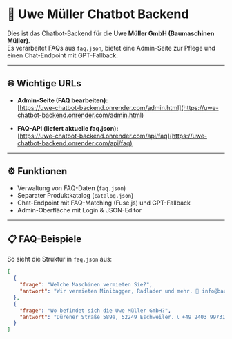 # 🤖 Uwe Müller Chatbot Backend

Dies ist das Chatbot-Backend für die **Uwe Müller GmbH (Baumaschinen Müller)**.  
Es verarbeitet FAQs aus `faq.json`, bietet eine Admin-Seite zur Pflege und einen Chat-Endpoint mit GPT-Fallback.

---

## 🌐 Wichtige URLs

- **Admin-Seite (FAQ bearbeiten):**  
  [https://uwe-chatbot-backend.onrender.com/admin.html](https://uwe-chatbot-backend.onrender.com/admin.html)

- **FAQ-API (liefert aktuelle faq.json):**  
  [https://uwe-chatbot-backend.onrender.com/api/faq](https://uwe-chatbot-backend.onrender.com/api/faq)

---

## ⚙️ Funktionen

- Verwaltung von FAQ-Daten (`faq.json`)  
- Separater Produktkatalog (`catalog.json`)  
- Chat-Endpoint mit FAQ-Matching (Fuse.js) und GPT-Fallback  
- Admin-Oberfläche mit Login & JSON-Editor  

---

## 📋 FAQ-Beispiele

So sieht die Struktur in `faq.json` aus:

```json
[
  {
    "frage": "Welche Maschinen vermieten Sie?",
    "antwort": "Wir vermieten Minibagger, Radlader und mehr. 📧 info@baumaschinen-mueller.de 📞 +49 2403 997312"
  },
  {
    "frage": "Wo befindet sich die Uwe Müller GmbH?",
    "antwort": "Dürener Straße 589a, 52249 Eschweiler. 📞 +49 2403 997312"
  }
]



